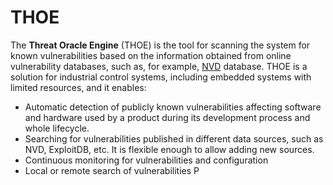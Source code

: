 # THOE

The **Threat Oracle Engine** (THOE) is the tool for scanning the system for known vulnerabilities based on the information obtained from online vulnerability databases, such as, for example, [NVD](https://nvd.nist.gov/) database. THOE is a solution for industrial control systems, including embedded systems with limited resources, and it enables:
-	Automatic detection of publicly known vulnerabilities affecting software and hardware used by a product during its development process and whole lifecycle.
-	Searching for vulnerabilities published in different data sources, such as NVD, ExploitDB, etc. It is flexible enough to allow adding new sources.
-	Continuous monitoring for vulnerabilities and configuration
-	Local or remote search of vulnerabilities
P
